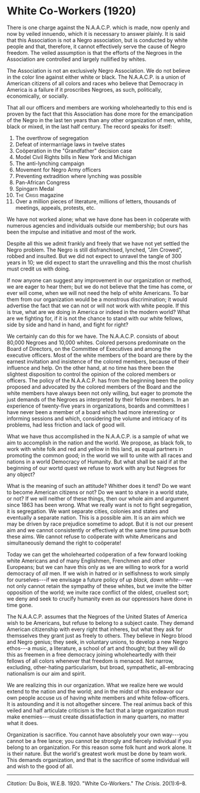 <!--
title:   White Co-Workers
author:  Du Bois, W.E.B.
journal: The Crisis
year:    1920
volume:  20
issue:   1
pages:   6--8
-->
# White Co-Workers (1920)

There is one charge against the N.A.A.C.P. which is made, now openly and now by veiled innuendo, which it is necessary to answer plainly. It is said that this Association is not a Negro association, but is conducted by white people and that, therefore, it cannot effectively serve the cause of Negro freedom. The veiled assumption is that the efforts of the Negroes in the Association are controlled and largely nullified by whites.

The Association is not an exclusively Negro Association. We do not believe in the color line against either white or black. The N.A.A.C.P. is a union of American citizens of all colors and races who believe that Democracy in America is a failure if it proscribes Negroes, as such, politically, economically, or socially.

That all our officers and members are working wholeheartedly to this end is proven by the fact that this Association has done more for the emancipation of the Negro in the last ten years than any other organization of men, white, black or mixed, in the last half century. The record speaks for itself:

1. The overthrow of segregation
2. Defeat of intermarriage laws in twelve states
3. Coöperation in the "Grandfather" decision case
4. Model Civil Rights bills in New York and Michigan
5. The anti-lynching campaign
6. Movement for Negro Army officers
7. Preventing extradition where lynching was possible
8. Pan-African Congress
9. Spingarn Medal
10. <span style="font-variant:small-caps;">The Crisis</span> magazine
11. Over a million pieces of literature, millions of letters, thousands of meetings, appeals, protests, etc.

We have not worked alone; what we have done has been in coöperate with numerous agencies and individuals outside our membership; but ours has been the impulse and initiative and most of the work.

Despite all this we admit frankly and freely that we have not yet settled the Negro problem. The Negro is still disfranchised, lynched, "Jim Crowed", robbed and insulted. But we did not expect to unravel the tangle of 300 years in 10; we did expect to start the unravelling and this the most churlish must credit us with doing.

If now anyone can suggest any improvement in our organization or method, we are eager to hear them; but we do not believe that the time has come, or ever will come, when we will not need the help of white Americans. To bar them from our organization would be a monstrous discrimination; it would advertise the fact that we can not or will not work with white people. If this is true, what are we doing in America or indeed in the modern world? What are we fighting for, if it is not the chance to stand with our white fellows, side by side and hand in hand, and fight for right?

We certainly can do this for we have. The N.A.A.C.P. consists of about 80,000 Negroes and 10,000 whites. Colored persons predominate on the Board of Directors, on the Committee of Executives and among the executive officers. Most of the white members of the board are there by the earnest invitation and insistence of the colored members, because of their influence and help. On the other hand, at no time has there been the slightest disposition to control the opinion of the colored members or officers. The policy of the N.A.A.C.P. has from the beginning been the policy proposed and advocated by the colored members of the Board and the white members have always been not only willing, but eager to promote the just demands of the Negroes as interpreted by their fellow members. In an experience of twenty-five years in organizations, boards and committees I have never been a member of a board which had more interesting or informing sessions and which, considering the volume and intricacy of its problems, had less friction and lack of good will.

What we have thus accomplished in the N.A.A.C.P. is a sample of what we aim to accomplish in the nation and the world. We propose, as black folk, to work with white folk and red and yellow in this land, as equal partners in promoting the common good; in the world we will to unite with all races and nations in a world Democracy of Humanity. But what shall be said if at the beginning of our wortd quest we refuse to work with any but Negroes for any object?

What is the meaning of such an attitude? Whither does it tend? Do we want to become American citizens or not? Do we want to share in a world state, or not? If we will neither of these things, then our whole aim and argument since 1863 has been wrong. What we really want is not to fight segregation, it is segregation. We want separate cities, colonies and states and eventually a separate nation. This is a possible aim. It is an aim which we may be driven by race prejudice sometime to adopt. But it is not our present aim and we cannot consistently or effectively at the same time pursue both these aims. We cannot refuse to coöperate with white Americans and simultaneously demand the right to coöperate!

Today we can get the wholehearted coöperation of a few forward looking white Americans and of many Englishmen, Frenchmen and other Europeans; but we can have this only as we are willing to work for a world democracy of *all* men. If we wish in hatred or in selfishness to work simply for ourselves---if we envisage a future policy of *up black, down white*---we not only cannot retain the sympathy of these whites, but we invite the bitter opposition of the world; we invite race conflict of the oldest, cruellest sort; we deny and seek to crucify humanity even as our oppressors have done in time gone.

The N.A.A.C.P. assumes that the Negroes of the United States of America wish to be Americans, but refuse to belong to a subject caste. They demand American citizenship with every right that inheres, but what they ask for themsselves they grant just as freely to others. They believe in Negro blood and Negro genius; they seek, in voluntary unions, to develop a new Negro ethos---a music, a literature, a school of art and thought; but they will do this as freemen in a free democracy joining wholeheartedly with their fellows of all colors whenever that freedom is menaced. Not narrow, excluding, other-hating particularism, but broad, sympathetic, all-embracing nationalism is our aim and spirit.

We are realizing this in our organization. What we realize here we would extend to the nation and the world; and in the midst of this endeavor our own people accuse us of having white members and white fellow-officers. It is astounding and it is not altogether sincere. The real animus back of this veiled and half articulate criticism is the fact that a large organization must make enemies---must create dissatisfaction in many quarters, no matter what it does.

Organization is sacrifice. You cannot have absolutely your own way---you cannot be a free lance; you cannot be strongly and fiercely individual if you belong to an organization. For this reason some folk hunt and work alone. It is their nature. But the world's greatest work must be done by team work. This demands organization, and that is the sacrifice of some individual will and wish to the good of all.

______________
*Citation:* Du Bois, W.E.B. 1920. "White Co-Workers." *The Crisis*. 20(1):6&ndash;8.